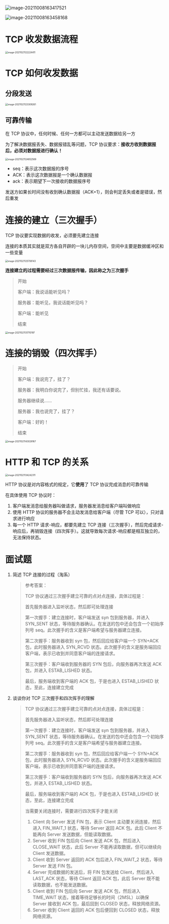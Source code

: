 ![image-20211008163417521](http://mdrs.yuanjin.tech/img/20211008163417.png)

![image-20211008163458168](http://mdrs.yuanjin.tech/img/20211008163458.png)

# TCP 收发数据流程

<img src="http://mdrs.yuanjin.tech/img/20211021122224.png" alt="image-20211021122224411" style="zoom:50%;" />

# TCP 如何收发数据

## 分段发送

<img src="http://mdrs.yuanjin.tech/img/20211021123315.png" alt="image-20211021123309261" style="zoom:50%;"/>

## 可靠传输

在 TCP 协议中，任何时候、任何一方都可以主动发送数据给另一方

为了解决数据报丢失、数据报错乱等问题，TCP 协议要求：**接收方收到数据报后，必须对数据报进行确认！**

<img src="http://mdrs.yuanjin.tech/img/20211021124852.png" alt="image-20211021124852569" style="zoom:50%;"/>

- seq：表示这次数据报的序号
- ACK：表示这次数据报是一个确认数据报
- ack：表示期望下一次接收的数据报序号

发送方如果长时间没有收到确认数据报（ACK=1），则会判定丢失或者是错误，然后重发

# 连接的建立（三次握手）

TCP 协议要实现数据的收发，必须要先建立连接

连接的本质其实就是双方各自开辟的一块儿内存空间，空间中主要是数据缓冲区和一些变量

<img src="http://mdrs.yuanjin.tech/img/20211021125708.png" alt="image-20211021125708143" style="zoom:50%;" />

**连接建立的过程需要经过三次数据报传输，因此称之为三次握手**

> 开始
>
> 客户端：我说话能听见吗？
>
> 服务器：能听见，我说话能听见吗？
>
> 客户端：能听见
>
> 结束

<img src="http://mdrs.yuanjin.tech/img/20211021131710.png" alt="image-20211021131710197" style="zoom:50%;" />

# 连接的销毁（四次挥手）

> 开始
>
> 客户端：我说完了，挂了？
>
> 服务器：我明白你说完了，但别忙挂，我还有话要说。
>
> 服务器继续说......
>
> 服务器：我也说完了，挂了？
>
> 客户端：好的！
>
> 结束

<img src="http://mdrs.yuanjin.tech/img/20211021143028.png" alt="image-20211021143028167" style="zoom:50%;"/>

# HTTP 和 TCP 的关系

<img src="http://mdrs.yuanjin.tech/img/20211021134242.png" alt="image-20211021134242311" style="zoom:50%;"/>

HTTP 协议是对内容格式的规定，它**使用**了 TCP 协议完成消息的可靠传输

在具体使用 TCP 协议时：

1. 客户端发消息给服务器叫做请求，服务器发消息给客户端叫做响应
2. 使用 HTTP 协议的服务器不会主动发消息给客户端（尽管 TCP 可以），只对请求进行响应
3. 每一个 HTTP 请求-响应，都要先建立 TCP 连接（三次握手），然后完成请求-响应后，再销毁连接（四次挥手）。这就导致每次请求-响应都是相互独立的，无法保持状态。

# 面试题

1. 简述 TCP 连接的过程（淘系）

   > 参考答案：
   >
   > TCP 协议通过三次握手建立可靠的点对点连接，具体过程是：
   >
   > 首先服务器进入监听状态，然后即可处理连接
   >
   > 第一次握手：建立连接时，客户端发送 syn 包到服务器，并进入 SYN_SENT 状态，等待服务器确认。在发送的包中还会包含一个初始序列号 seq。此次握手的含义是客户端希望与服务器建立连接。
   >
   > 第二次握手：服务器收到 syn 包，然后回应给客户端一个 SYN+ACK 包，此时服务器进入 SYN_RCVD 状态。此次握手的含义是服务端回应客户端，表示已收到并同意客户端的连接请求。
   >
   > 第三次握手：客户端收到服务器的 SYN 包后，向服务器再次发送 ACK 包，并进入 ESTAB_LISHED 状态。
   >
   > 最后，服务端收到客户端的 ACK 包，于是也进入 ESTAB_LISHED 状态，至此，连接建立完成

2. 谈谈你对 TCP 三次握手和四次挥手的理解

   > TCP 协议通过三次握手建立可靠的点对点连接，具体过程是：
   >
   > 首先服务器进入监听状态，然后即可处理连接
   >
   > 第一次握手：建立连接时，客户端发送 syn 包到服务器，并进入 SYN_SENT 状态，等待服务器确认。在发送的包中还会包含一个初始序列号 seq。此次握手的含义是客户端希望与服务器建立连接。
   >
   > 第二次握手：服务器收到 syn 包，然后回应给客户端一个 SYN+ACK 包，此时服务器进入 SYN_RCVD 状态。此次握手的含义是服务端回应客户端，表示已收到并同意客户端的连接请求。
   >
   > 第三次握手：客户端收到服务器的 SYN 包后，向服务器再次发送 ACK 包，并进入 ESTAB_LISHED 状态。
   >
   > 最后，服务端收到客户端的 ACK 包，于是也进入 ESTAB_LISHED 状态，至此，连接建立完成
   >
   > 当需要关闭连接时，需要进行四次挥手才能关闭
   >
   > 1. Client 向 Server 发送 FIN 包，表示 Client 主动要关闭连接，然后进入 FIN_WAIT_1 状态，等待 Server 返回 ACK 包。此后 Client 不能再向 Server 发送数据，但能读取数据。
   > 2. Server 收到 FIN 包后向 Client 发送 ACK 包，然后进入 CLOSE_WAIT 状态，此后 Server 不能再读取数据，但可以继续向 Client 发送数据。
   > 3. Client 收到 Server 返回的 ACK 包后进入 FIN_WAIT_2 状态，等待 Server 发送 FIN 包。
   > 4. Server 完成数据的发送后，将 FIN 包发送给 Client，然后进入 LAST_ACK 状态，等待 Client 返回 ACK 包，此后 Server 既不能读取数据，也不能发送数据。
   > 5. Client 收到 FIN 包后向 Server 发送 ACK 包，然后进入 TIME_WAIT 状态，接着等待足够长的时间（2MSL）以确保 Server 接收到 ACK 包，最后回到 CLOSED 状态，释放网络资源。
   > 6. Server 收到 Client 返回的 ACK 包后便回到 CLOSED 状态，释放网络资源。
